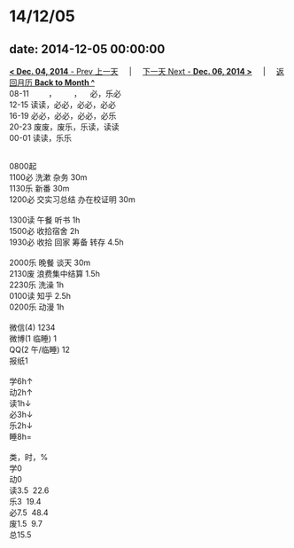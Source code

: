 # 14/12/05

date: 2014-12-05 00:00:00
---
[**< Dec. 04, 2014** - Prev 上一天](/lifelogs/2014/12/d04.md) &nbsp; &nbsp; | &nbsp; &nbsp; [下一天 Next - **Dec. 06, 2014 >**](/lifelogs/2014/12/d06.md) &nbsp; &nbsp; |  &nbsp; &nbsp; [返回月历 **Back to Month ^**](/lifelogs/2014/12/index.md)
<br/>08-11         ，        ，    必，乐必<br/>12-15 读读，必必，必必，必必<br/>16-19 必必，必必，必必，必乐<br/>20-23 废废，废乐，乐读，读读<br/>00-01 读读，乐乐<div><br/></div>0800起<br/>1100必 洗漱 杂务 30m<br/>1130乐 新番 30m<br/>1200必 交实习总结 办在校证明 30m<div><br/></div>1300读 午餐 听书 1h<br/>1500必 收拾宿舍 2h<br/>1930必 收拾 回家 筹备 转存 4.5h<div><br/></div>2000乐 晚餐 谈天 30m<br/>2130废 浪费集中结算 1.5h<br/>2230乐 洗澡 1h<br/>0100读 知乎 2.5h<br/>0200乐 动漫 1h<div><br/></div>微信(4) 1234<br/>微博(1 临睡) 1<br/>QQ(2 午/临睡) 12<br/>报纸1<div><br/></div>学6h↑ <br/>动2h↑ <br/>读1h↓ <br/>必3h↓ <br/>乐2h↓ <br/>睡8h=<div><br/></div>类，时，%<br/>学0<br/>动0<br/>读3.5  22.6<br/>乐3  19.4<br/>必7.5  48.4<br/>废1.5  9.7<br/>总15.5</div>
